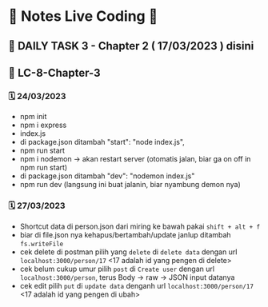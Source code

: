 # 📝 Notes Live Coding 📝

## 📌 DAILY TASK 3 - Chapter 2 ( 17/03/2023 ) disini

## 📌 LC-8-Chapter-3

### 🗓️ 24/03/2023
- npm init
- npm i express
- index.js
- di package.json ditambah "start": "node index.js",
- npm run start
- npm i nodemon -> akan restart server (otomatis jalan, biar ga on off in npm run start)
- di package.json ditambah "dev": "nodemon index.js"
- npm run dev (langsung ini buat jalanin, biar nyambung demon nya)

### 🗓️ 27/03/2023
- Shortcut data di person.json dari miring ke bawah pakai `shift + alt + f`
- biar di file.json nya kehapus/bertambah/update janlup ditambah `fs.writeFile`
- cek delete di postman pilih yang `delete` di `delete data` dengan url `localhost:3000/person/17` <17 adalah id yang pengen di delete>
- cek belum cukup umur pilih `post` di `Create user` dengan url `localhost:3000/person`, terus Body -> raw -> JSON input datanya
- cek edit pilih `put` di `update data` denganh url `localhost:3000/person/17` <17 adalah id yang pengen di ubah>
